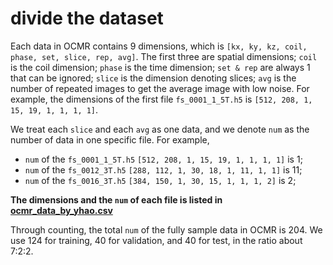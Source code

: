 # divide the dataset

Each data in OCMR contains 9 dimensions, which is `[kx, ky, kz, coil, phase, set, slice, rep, avg]`. The first three are spatial dimensions; `coil` is the coil dimension; `phase` is the time dimension; `set & rep` are always 1 that can be ignored; `slice` is the dimension denoting slices; `avg` is the number of repeated images to get the average image with low noise. For example, the dimensions of the first file `fs_0001_1_5T.h5` is `[512, 208, 1, 15, 19, 1, 1, 1, 1]`.

We treat each `slice` and each `avg` as one data, and we denote `num` as the number of data in one specific file. For example,  

* `num` of the `fs_0001_1_5T.h5` `[512, 208, 1, 15, 19, 1, 1, 1, 1]` is 1; 
* `num` of the `fs_0012_3T.h5`   `[288, 112, 1, 30, 18, 1, 11, 1, 1]` is 11;
* `num` of the `fs_0016_3T.h5`     `[384, 150, 1, 30, 15, 1, 1, 1, 2]` is 2;

**The dimensions  and the `num` of each file is listed in [ocmr_data_by_yhao.csv](ocmr_data_by_yhao.csv)**

Through counting, the total `num` of the fully sample data in OCMR is 204. We use 124 for training, 40 for validation, and 40 for test, in the ratio about 7:2:2. 
